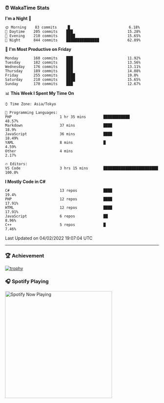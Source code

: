 ### ⏰ WakaTime Stats


<!--START_SECTION:waka-->
**I'm a Night 🦉** 

```text
🌞 Morning    83 commits     █                           6.18% 
🌆 Daytime    205 commits    ███                         15.28% 
🌃 Evening    210 commits    ████                        15.65% 
🌙 Night      844 commits    ███████████████             62.89%

```
📅 **I'm Most Productive on Friday** 

```text
Monday       160 commits    ███                         11.92% 
Tuesday      182 commits    ███                         13.56% 
Wednesday    176 commits    ███                         13.11% 
Thursday     189 commits    ███                         14.08% 
Friday       255 commits    ████                        19.0% 
Saturday     210 commits    ████                        15.65% 
Sunday       170 commits    ███                         12.67%

```


📊 **This Week I Spent My Time On** 

```text
⌚︎ Time Zone: Asia/Tokyo

💬 Programming Languages: 
PHP                      1 hr 35 mins        ████████████                48.57% 
Markdown                 37 mins             ████                        18.9% 
JavaScript               36 mins             ████                        18.49% 
YAML                     8 mins              █                           4.59% 
Other                    4 mins                                          2.17%

🔥 Editors: 
VS Code                  3 hrs 15 mins       █████████████████████████   100.0%

```

**I Mostly Code in C#** 

```text
C#                       13 repos            ████                        19.4% 
PHP                      12 repos            ████                        17.91% 
HTML                     12 repos            ████                        17.91% 
JavaScript               6 repos             ██                          8.96% 
C++                      5 repos             █                           7.46%

```



 Last Updated on 04/02/2022 19:07:04 UTC
<!--END_SECTION:waka-->

---

### 🏆 Achievement

[![trophy](https://github-profile-trophy.vercel.app/?username=Slime-hatena&theme=flat&no-bg=true&no-frame=true&column=8)](https://github.com/ryo-ma/github-profile-trophy)

### 🎧 Spotify Playing

[<img src="https://spotify-now-playing-slime-hatena.vercel.app/api/spotify-playing" alt="Spotify Now Playing" width="350" />](https://open.spotify.com/user/slime_hatena)

<!--
**Slime-hatena/Slime-hatena** is a ✨ _special_ ✨ repository because its `README.md` (this file) appears on your GitHub profile.

Here are some ideas to get you started:

- 🔭 I’m currently working on ...
- 🌱 I’m currently learning ...
- 👯 I’m looking to collaborate on ...
- 🤔 I’m looking for help with ...
- 💬 Ask me about ...
- 📫 How to reach me: ...
- 😄 Pronouns: ...
- ⚡ Fun fact: ...
-->
